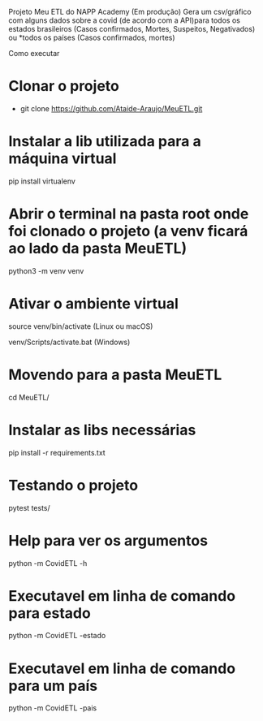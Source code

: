 Projeto Meu ETL do NAPP Academy (Em produção)
Gera um csv/gráfico com alguns dados sobre a covid
(de acordo com a API)para todos os
estados brasileiros (Casos confirmados, Mortes, Suspeitos,	Negativados)
ou *todos os países (Casos confirmados, mortes)

Como executar

# Clonar o projeto
- git clone https://github.com/Ataide-Araujo/MeuETL.git

# Instalar a lib utilizada para a máquina virtual
pip install virtualenv

# Abrir o terminal na pasta root onde foi clonado o projeto (a venv ficará ao lado da pasta MeuETL)
python3 -m venv venv

# Ativar o ambiente virtual
source venv/bin/activate  (Linux ou macOS)

venv/Scripts/activate.bat  (Windows)

# Movendo para a pasta MeuETL
cd MeuETL/

# Instalar as libs necessárias
pip install -r requirements.txt

# Testando o projeto
pytest tests/

# Help para ver os argumentos
python -m CovidETL -h

# Executavel em linha de comando para estado
python -m CovidETL -estado

# Executavel em linha de comando para um país
python -m CovidETL -pais
